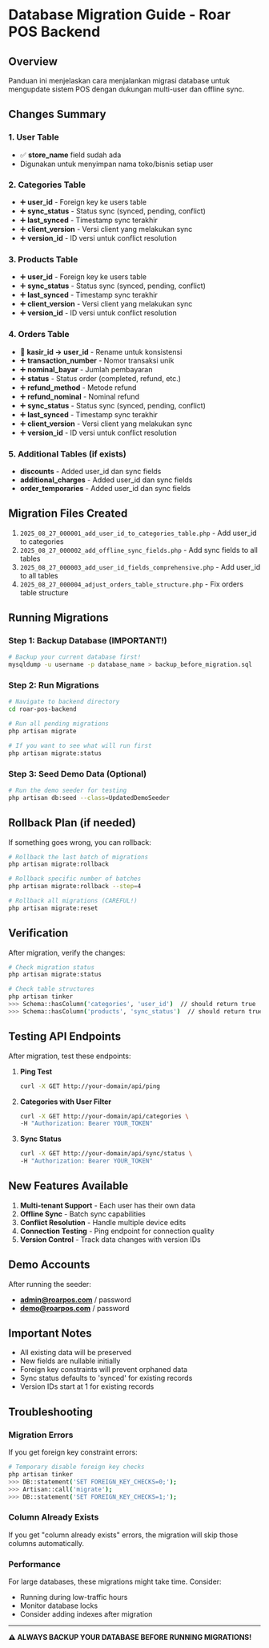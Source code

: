 # Database Migration Guide - Roar POS Backend

## Overview
Panduan ini menjelaskan cara menjalankan migrasi database untuk mengupdate sistem POS dengan dukungan multi-user dan offline sync.

## Changes Summary

### 1. User Table
- ✅ **store_name** field sudah ada
- Digunakan untuk menyimpan nama toko/bisnis setiap user

### 2. Categories Table
- ➕ **user_id** - Foreign key ke users table
- ➕ **sync_status** - Status sync (synced, pending, conflict)  
- ➕ **last_synced** - Timestamp sync terakhir
- ➕ **client_version** - Versi client yang melakukan sync
- ➕ **version_id** - ID versi untuk conflict resolution

### 3. Products Table  
- ➕ **user_id** - Foreign key ke users table
- ➕ **sync_status** - Status sync (synced, pending, conflict)
- ➕ **last_synced** - Timestamp sync terakhir
- ➕ **client_version** - Versi client yang melakukan sync
- ➕ **version_id** - ID versi untuk conflict resolution

### 4. Orders Table
- 🔄 **kasir_id → user_id** - Rename untuk konsistensi
- ➕ **transaction_number** - Nomor transaksi unik
- ➕ **nominal_bayar** - Jumlah pembayaran
- ➕ **status** - Status order (completed, refund, etc.)
- ➕ **refund_method** - Metode refund
- ➕ **refund_nominal** - Nominal refund
- ➕ **sync_status** - Status sync (synced, pending, conflict)
- ➕ **last_synced** - Timestamp sync terakhir
- ➕ **client_version** - Versi client yang melakukan sync
- ➕ **version_id** - ID versi untuk conflict resolution

### 5. Additional Tables (if exists)
- **discounts** - Added user_id dan sync fields
- **additional_charges** - Added user_id dan sync fields
- **order_temporaries** - Added user_id dan sync fields

## Migration Files Created

1. `2025_08_27_000001_add_user_id_to_categories_table.php` - Add user_id to categories
2. `2025_08_27_000002_add_offline_sync_fields.php` - Add sync fields to all tables
3. `2025_08_27_000003_add_user_id_fields_comprehensive.php` - Add user_id to all tables
4. `2025_08_27_000004_adjust_orders_table_structure.php` - Fix orders table structure

## Running Migrations

### Step 1: Backup Database (IMPORTANT!)
```bash
# Backup your current database first!
mysqldump -u username -p database_name > backup_before_migration.sql
```

### Step 2: Run Migrations
```bash
# Navigate to backend directory
cd roar-pos-backend

# Run all pending migrations
php artisan migrate

# If you want to see what will run first
php artisan migrate:status
```

### Step 3: Seed Demo Data (Optional)
```bash
# Run the demo seeder for testing
php artisan db:seed --class=UpdatedDemoSeeder
```

## Rollback Plan (if needed)

If something goes wrong, you can rollback:

```bash
# Rollback the last batch of migrations
php artisan migrate:rollback

# Rollback specific number of batches
php artisan migrate:rollback --step=4

# Rollback all migrations (CAREFUL!)
php artisan migrate:reset
```

## Verification

After migration, verify the changes:

```bash
# Check migration status
php artisan migrate:status

# Check table structures
php artisan tinker
>>> Schema::hasColumn('categories', 'user_id')  // should return true
>>> Schema::hasColumn('products', 'sync_status')  // should return true
```

## Testing API Endpoints

After migration, test these endpoints:

1. **Ping Test**
   ```bash
   curl -X GET http://your-domain/api/ping
   ```

2. **Categories with User Filter**
   ```bash
   curl -X GET http://your-domain/api/categories \
   -H "Authorization: Bearer YOUR_TOKEN"
   ```

3. **Sync Status**
   ```bash
   curl -X GET http://your-domain/api/sync/status \
   -H "Authorization: Bearer YOUR_TOKEN"
   ```

## New Features Available

1. **Multi-tenant Support** - Each user has their own data
2. **Offline Sync** - Batch sync capabilities
3. **Conflict Resolution** - Handle multiple device edits
4. **Connection Testing** - Ping endpoint for connection quality
5. **Version Control** - Track data changes with version IDs

## Demo Accounts

After running the seeder:
- **admin@roarpos.com** / password
- **demo@roarpos.com** / password

## Important Notes

- All existing data will be preserved
- New fields are nullable initially
- Foreign key constraints will prevent orphaned data
- Sync status defaults to 'synced' for existing records
- Version IDs start at 1 for existing records

## Troubleshooting

### Migration Errors
If you get foreign key constraint errors:
```bash
# Temporary disable foreign key checks
php artisan tinker
>>> DB::statement('SET FOREIGN_KEY_CHECKS=0;');
>>> Artisan::call('migrate');
>>> DB::statement('SET FOREIGN_KEY_CHECKS=1;');
```

### Column Already Exists
If you get "column already exists" errors, the migration will skip those columns automatically.

### Performance
For large databases, these migrations might take time. Consider:
- Running during low-traffic hours  
- Monitor database locks
- Consider adding indexes after migration

---

**⚠️ ALWAYS BACKUP YOUR DATABASE BEFORE RUNNING MIGRATIONS!**
